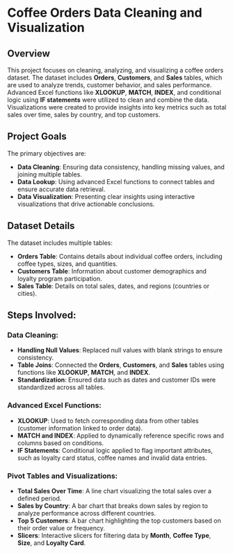 # Coffee Orders Data Cleaning and Visualization

## Overview
This project focuses on cleaning, analyzing, and visualizing a coffee orders dataset. The dataset includes **Orders**, **Customers**, and **Sales** tables, which are used to analyze trends, customer behavior, and sales performance. Advanced Excel functions like **XLOOKUP**, **MATCH**, **INDEX**, and conditional logic using **IF statements** were utilized to clean and combine the data. Visualizations were created to provide insights into key metrics such as total sales over time, sales by country, and top customers.

## Project Goals
The primary objectives are:
- **Data Cleaning**: Ensuring data consistency, handling missing values, and joining multiple tables.
- **Data Lookup**: Using advanced Excel functions to connect tables and ensure accurate data retrieval.
- **Data Visualization**: Presenting clear insights using interactive visualizations that drive actionable conclusions.

## Dataset Details
The dataset includes multiple tables:
- **Orders Table**: Contains details about individual coffee orders, including coffee types, sizes, and quantities.
- **Customers Table**: Information about customer demographics and loyalty program participation.
- **Sales Table**: Details on total sales, dates, and regions (countries or cities).

## Steps Involved:

### Data Cleaning:
- **Handling Null Values**: Replaced null values with blank strings to ensure consistency.
- **Table Joins**: Connected the **Orders**, **Customers**, and **Sales** tables using functions like **XLOOKUP**, **MATCH**, and **INDEX**.
- **Standardization**: Ensured data such as dates and customer IDs were standardized across all tables.

### Advanced Excel Functions:
- **XLOOKUP**: Used to fetch corresponding data from other tables (customer information linked to order data).
- **MATCH and INDEX**: Applied to dynamically reference specific rows and columns based on conditions.
- **IF Statements**: Conditional logic applied to flag important attributes, such as loyalty card status, coffee names and invalid data entries.

### Pivot Tables and Visualizations:
- **Total Sales Over Time**: A line chart visualizing the total sales over a defined period.
- **Sales by Country**: A bar chart that breaks down sales by region to analyze performance across different countries.
- **Top 5 Customers**: A bar chart highlighting the top customers based on their order value or frequency.
- **Slicers**: Interactive slicers for filtering data by **Month**, **Coffee Type**, **Size**, and **Loyalty Card**.




